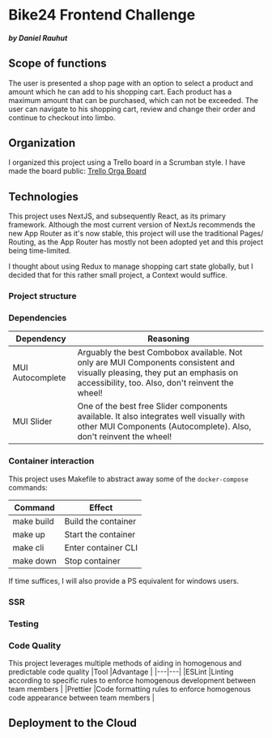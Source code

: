 # Bike24 Frontend Challenge

##### by Daniel Rauhut

## Scope of functions

The user is presented a shop page with an option to select a product and amount which he can add to his shopping cart. Each product has a maximum amount that can be purchased, which can not be exceeded.
The user can navigate to his shopping cart, review and change their order and continue to checkout into limbo.

## Organization

I organized this project using a Trello board in a Scrumban style. I have made the board public: [Trello Orga Board](https://trello.com/invite/b/TMoec0Zp/ATTI5307547e302d5a34ec4620468ff2c7b6F2FAC534/tech-challenge-frontend)

## Technologies

This project uses NextJS, and subsequently React, as its primary framework. Although the most current version of NextJs recommends the new App Router as it's now stable, this project will use the traditional Pages/ Routing, as the App Router has mostly not been adopted yet and this project being time-limited.

I thought about using Redux to manage shopping cart state globally, but I decided that for this rather small project, a Context would suffice.

### Project structure

### Dependencies

| Dependency       | Reasoning                                                                                                                                                                       |
| ---------------- | ------------------------------------------------------------------------------------------------------------------------------------------------------------------------------- |
| MUI Autocomplete | Arguably the best Combobox available. Not only are MUI Components consistent and visually pleasing, they put an emphasis on accessibility, too. Also, don't reinvent the wheel! |
| MUI Slider       | One of the best free Slider components available. It also integrates well visually with other MUI Components (Autocomplete). Also, don't reinvent the wheel!                    |

### Container interaction

This project uses Makefile to abstract away some of the `docker-compose` commands:

| Command    | Effect              |
| ---------- | ------------------- |
| make build | Build the container |
| make up    | Start the container |
| make cli   | Enter container CLI |
| make down  | Stop container      |

If time suffices, I will also provide a PS equivalent for windows users.

### SSR

### Testing

### Code Quality

This project leverages multiple methods of aiding in homogenous and predictable code quality
|Tool |Advantage |
|---|---|
|ESLint |Linting according to specific rules to enforce homogenous development between team members |
|Prettier |Code formatting rules to enforce homogenous code appearance between team members |

## Deployment to the Cloud
